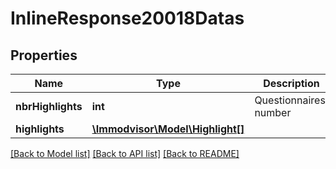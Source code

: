 # InlineResponse20018Datas

## Properties
Name | Type | Description | Notes
------------ | ------------- | ------------- | -------------
**nbrHighlights** | **int** | Questionnaires&#x27; number | [optional] 
**highlights** | [**\Immodvisor\Model\Highlight[]**](Highlight.md) |  | [optional] 

[[Back to Model list]](../../README.md#documentation-for-models) [[Back to API list]](../../README.md#documentation-for-api-endpoints) [[Back to README]](../../README.md)


